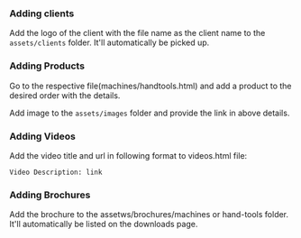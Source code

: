 ### Adding clients

Add the logo of the client with the file name as the client name to the `assets/clients` folder. It'll automatically be picked up. 

### Adding Products

Go to the respective file(machines/handtools.html) and add a product to the desired order with the details.

Add image to the `assets/images` folder and provide the link in above details.

### Adding Videos

Add the video title and url in following format to videos.html file:

```
Video Description: link
```

### Adding Brochures

Add the brochure to the assetws/brochures/machines or hand-tools folder. It'll automatically be listed on the downloads page. 

